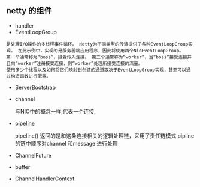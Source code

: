 ## netty 的组件
* handler
* EventLoopGroup
```
是处理I/O操作的多线程事件循环。 Netty为不同类型的传输提供了各种EventLoopGroup实现。 在此示例中，实现的是服务器端应用程序，因此将使用两个NioEventLoopGroup。
第一个通常称为“boss”，接受传入连接。 第二个通常称为“worker”，当“boss”接受连接并且向“worker”注册接受连接，则“worker”处理所接受连接的流量。
使用多少个线程以及如何将它们映射到创建的通道取决于EventLoopGroup实现，甚至可以通过构造函数进行配置。
```

* ServerBootstrap

    
* channel

    与NIO中的概念一样,代表一个连接,
* pipeline

    pipeline() 返回的是和这条连接相关的逻辑处理链，采用了责任链模式
    pipline 的链中顺序对channel 和message 进行处理
* ChannelFuture

* buffer

* ChannelHandlerContext


